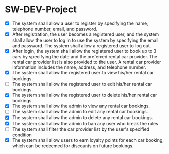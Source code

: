 # SW-DEV-Project
- [X] The system shall allow a user to register by specifying the name, telephone number, email, and password. 
- [X] After registration, the user becomes a registered user, and the system shall allow the user to log in to use the system by specifying the email and password. The system shall allow a registered user to log out.
- [X] After login, the system shall allow the registered user to book up to 3 cars by specifying the date and the preferred rental car provider. The rental car provider list is also provided to the user. A rental car provider information includes the name, address, and telephone number.
- [X] The system shall allow the registered user to view his/her rental car bookings.
- [ ] The system shall allow the registered user to edit his/her rental car bookings.
- [X] The system shall allow the registered user to delete his/her rental car bookings.
- [X] The system shall allow the admin to view any rental car bookings.
- [ ] The system shall allow the admin to edit any rental car bookings.
- [X] The system shall allow the admin to delete any rental car bookings.
- [X] The system shall allow the admin to ban any user who break the rules
- [ ] The system shall filter the car provider list by the user's specified condition
- [X] The system shall allow users to earn loyalty points for each car booking, which can be redeemed for discounts on future bookings.
